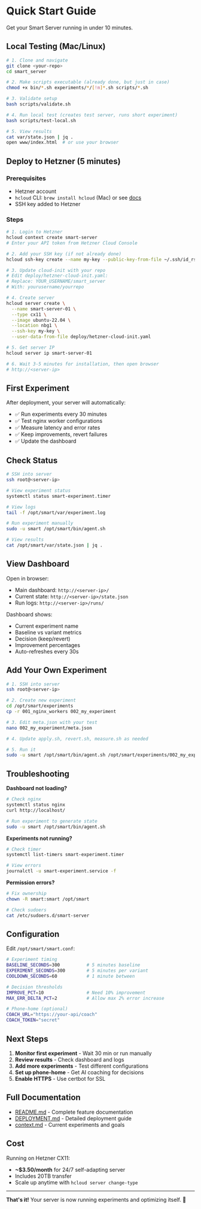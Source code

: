 # Quick Start Guide

Get your Smart Server running in under 10 minutes.

## Local Testing (Mac/Linux)

```bash
# 1. Clone and navigate
git clone <your-repo>
cd smart_server

# 2. Make scripts executable (already done, but just in case)
chmod +x bin/*.sh experiments/*/[!m]*.sh scripts/*.sh

# 3. Validate setup
bash scripts/validate.sh

# 4. Run local test (creates test server, runs short experiment)
bash scripts/test-local.sh

# 5. View results
cat var/state.json | jq .
open www/index.html  # or use your browser
```

## Deploy to Hetzner (5 minutes)

### Prerequisites
- Hetzner account
- `hcloud` CLI: `brew install hcloud` (Mac) or see [docs](https://community.hetzner.com/tutorials/howto-hcloud-cli)
- SSH key added to Hetzner

### Steps

```bash
# 1. Login to Hetzner
hcloud context create smart-server
# Enter your API token from Hetzner Cloud Console

# 2. Add your SSH key (if not already done)
hcloud ssh-key create --name my-key --public-key-from-file ~/.ssh/id_rsa.pub

# 3. Update cloud-init with your repo
# Edit deploy/hetzner-cloud-init.yaml:
# Replace: YOUR_USERNAME/smart_server
# With: yourusername/yourrepo

# 4. Create server
hcloud server create \
  --name smart-server-01 \
  --type cx11 \
  --image ubuntu-22.04 \
  --location nbg1 \
  --ssh-key my-key \
  --user-data-from-file deploy/hetzner-cloud-init.yaml

# 5. Get server IP
hcloud server ip smart-server-01

# 6. Wait 3-5 minutes for installation, then open browser
# http://<server-ip>
```

## First Experiment

After deployment, your server will automatically:
- ✅ Run experiments every 30 minutes
- ✅ Test nginx worker configurations
- ✅ Measure latency and error rates
- ✅ Keep improvements, revert failures
- ✅ Update the dashboard

## Check Status

```bash
# SSH into server
ssh root@<server-ip>

# View experiment status
systemctl status smart-experiment.timer

# View logs
tail -f /opt/smart/var/experiment.log

# Run experiment manually
sudo -u smart /opt/smart/bin/agent.sh

# View results
cat /opt/smart/var/state.json | jq .
```

## View Dashboard

Open in browser:
- Main dashboard: `http://<server-ip>/`
- Current state: `http://<server-ip>/state.json`
- Run logs: `http://<server-ip>/runs/`

Dashboard shows:
- Current experiment name
- Baseline vs variant metrics
- Decision (keep/revert)
- Improvement percentages
- Auto-refreshes every 30s

## Add Your Own Experiment

```bash
# 1. SSH into server
ssh root@<server-ip>

# 2. Create new experiment
cd /opt/smart/experiments
cp -r 001_nginx_workers 002_my_experiment

# 3. Edit meta.json with your test
nano 002_my_experiment/meta.json

# 4. Update apply.sh, revert.sh, measure.sh as needed

# 5. Run it
sudo -u smart /opt/smart/bin/agent.sh /opt/smart/experiments/002_my_experiment
```

## Troubleshooting

**Dashboard not loading?**
```bash
# Check nginx
systemctl status nginx
curl http://localhost/

# Run experiment to generate state
sudo -u smart /opt/smart/bin/agent.sh
```

**Experiments not running?**
```bash
# Check timer
systemctl list-timers smart-experiment.timer

# View errors
journalctl -u smart-experiment.service -f
```

**Permission errors?**
```bash
# Fix ownership
chown -R smart:smart /opt/smart

# Check sudoers
cat /etc/sudoers.d/smart-server
```

## Configuration

Edit `/opt/smart/smart.conf`:

```bash
# Experiment timing
BASELINE_SECONDS=300          # 5 minutes baseline
EXPERIMENT_SECONDS=300        # 5 minutes per variant
COOLDOWN_SECONDS=60           # 1 minute between

# Decision thresholds
IMPROVE_PCT=10                # Need 10% improvement
MAX_ERR_DELTA_PCT=2           # Allow max 2% error increase

# Phone-home (optional)
COACH_URL="https://your-api/coach"
COACH_TOKEN="secret"
```

## Next Steps

1. **Monitor first experiment** - Wait 30 min or run manually
2. **Review results** - Check dashboard and logs
3. **Add more experiments** - Test different configurations
4. **Set up phone-home** - Get AI coaching for decisions
5. **Enable HTTPS** - Use certbot for SSL

## Full Documentation

- [README.md](README.md) - Complete feature documentation
- [DEPLOYMENT.md](DEPLOYMENT.md) - Detailed deployment guide
- [context.md](context.md) - Current experiments and goals

## Cost

Running on Hetzner CX11:
- **~$3.50/month** for 24/7 self-adapting server
- Includes 20TB transfer
- Scale up anytime with `hcloud server change-type`

---

**That's it!** Your server is now running experiments and optimizing itself. 🚀

